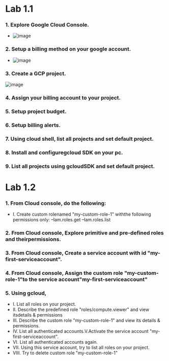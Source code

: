 # Lab 1.1
### 1. Explore Google Cloud Console.
- ![image](https://user-images.githubusercontent.com/28235504/212914820-da0d4e6e-079f-4215-91be-447b86ed15e0.png)

### 2. Setup a billing method on your google account.
- ![image](https://user-images.githubusercontent.com/28235504/212909915-751793c8-27b0-4ec7-a6be-3fc1c0b56255.png)

### 3. Create a GCP project.
![image](https://user-images.githubusercontent.com/28235504/212908838-546ae14d-41f0-43d8-95e0-f673cf98185e.png)
### 4. Assign your billing account to your project.
### 5. Setup project budget.
### 6. Setup billing alerts.
### 7. Using cloud shell, list all projects and set default project.
### 8. Install and configuregcloud SDK on your pc.
### 9. List all projects using gcloudSDK and set default project.

# Lab 1.2
### 1. From Cloud console, do the following:
- I. Create custom rolenamed "my-custom-role-1" withthe following permissions only:
 –Iam.roles.get
 –Iam.roles.list
### 2. From Cloud console, Explore primitive and pre-defined roles and theirpermissions.
### 3. From Cloud console, Create a service account with id "my-first-serviceaccount".
### 4. From Cloud console, Assign the custom role "my-custom-role-1"to the service account"my-first-serviceaccount"
### 5. Using gcloud,
- I. List all roles on your project.
- II. Describe the predefined role "roles/compute.viewer" and view itsdetails & permissions
- III. Describe the custom role "my-custom-role-1" and view its details & permissions.
- IV. List all authenticated accounts.V.Activate the service account "my-first-serviceaccount".
- VI. List all authenticated accounts again.
- VII. Using this service account, try to list all roles on your project.
- VIII. Try to delete custom role "my-custom-role-1"
